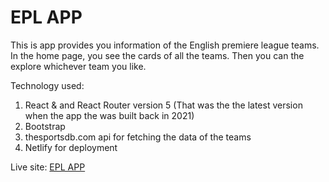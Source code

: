 # EPL APP
This is app provides you information of the English premiere league teams. In the home page, you see the cards of all the teams. Then you can the explore whichever team you like.

Technology used:
1. React & and React Router version 5 (That was the the latest version when the app the was built back in 2021)
2. Bootstrap
3. thesportsdb.com api for fetching the data of the teams
4. Netlify for deployment

Live site: [EPL APP](https://epl-app-by-dewan.netlify.app/)
